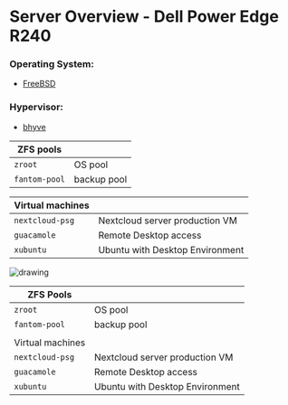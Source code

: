 # Server Overview - Dell Power Edge R240

### Operating System: 
- [FreeBSD](https://www.freebsd.org/)

### Hypervisor: 
- [bhyve](https://bhyve.org/)


| ZFS pools |    |
|  --  |  --  |
| `zroot` | OS pool |
| `fantom-pool`  | backup pool |


| Virtual machines  |   |
|  --  |  --  |
| `nextcloud-psg` | Nextcloud server production VM |
| `guacamole`  | Remote Desktop access |
| `xubuntu`  |  Ubuntu with Desktop Environment |

![drawing](/images/server-overview.png)



| ZFS Pools  |   | 
|  --  |  --  | 
| `zroot` | OS pool |
| `fantom-pool`  | backup pool |
| | | | |
| Virtual machines  |   | | |
| `nextcloud-psg` | Nextcloud server production VM | | |
| `guacamole`  | Remote Desktop access |
| `xubuntu`  |  Ubuntu with Desktop Environment |
